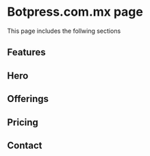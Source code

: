 # Botpress.com.mx page

This page includes the follwing sections

## Features

## Hero

## Offerings

## Pricing

## Contact
